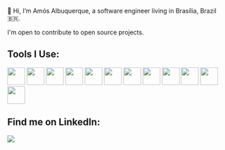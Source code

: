 👋 Hi, I’m Amós Albuquerque, a software engineer living in Brasília, Brazil 🇧🇷.

I'm open to contribute to open source projects.

## Tools I Use:
<img loading="lazy" src="https://cdn.jsdelivr.net/gh/devicons/devicon/icons/java/java-original.svg" width="40" height="40"/>
<img src="https://cdn.jsdelivr.net/gh/devicons/devicon/icons/python/python-original.svg" loading="lazy" width="40" height="40" />
<img loading="lazy" src="https://cdn.jsdelivr.net/gh/devicons/devicon/icons/php/php-plain.svg" width="40" height="40" />
<img src="https://cdn.jsdelivr.net/gh/devicons/devicon/icons/nodejs/nodejs-original-wordmark.svg" loading="lazy" width="40" height="40" />
<img src="https://cdn.jsdelivr.net/gh/devicons/devicon/icons/docker/docker-plain.svg" loading="lazy" width="40" height="40"/>
<img src="https://cdn.jsdelivr.net/gh/devicons/devicon/icons/kubernetes/kubernetes-plain.svg" loading="lazy" width="40" height="40" />
<img src="https://cdn.jsdelivr.net/gh/devicons/devicon/icons/bash/bash-original.svg" loading="lazy" width="40" height="40"/>
<img src="https://cdn.jsdelivr.net/gh/devicons/devicon/icons/ubuntu/ubuntu-plain.svg" loading="lazy" width="40" height="40"/>
<img src="https://cdn.jsdelivr.net/gh/devicons/devicon/icons/html5/html5-plain-wordmark.svg" loading="lazy" width="40" height="40"/>
<img src="https://cdn.jsdelivr.net/gh/devicons/devicon/icons/css3/css3-plain-wordmark.svg" loading="lazy" width="40" height="40"/>
<img src="https://cdn.jsdelivr.net/gh/devicons/devicon/icons/javascript/javascript-plain.svg" loading="lazy" width="40" height="40"/>
<img src="https://cdn.jsdelivr.net/gh/devicons/devicon/icons/angularjs/angularjs-plain.svg" loading="lazy" width="40" height="40"/>

## Find me on LinkedIn:

<div>
<a href="https://www.linkedin.com/in/amos-albuquerque" target="_blank"><img loading="lazy" src="https://img.shields.io/badge/-LinkedIn-%230077B5?style=for-the-badge&logo=linkedin&logoColor=white" target="_blank"></a>   
</div>


<!-- <div>
<a href="https://github.com/amosalb">
<img loading="lazy" height="180em" src="https://github-readme-stats.vercel.app/api/top-langs/?username=amosalb&layout=compact&langs_count=7&theme=dracula"/>
<img loading="lazy" height="180em" src="https://github-readme-stats.vercel.app/api?username=amosalb&show_icons=true&theme=dracula&include_all_commits=true&count_private=true"/>
</div> -->



<!---
amosalb/amosalb is a ✨ special ✨ repository because its `README.md` (this file) appears on your GitHub profile.
You can click the Preview link to take a look at your changes.
--->

